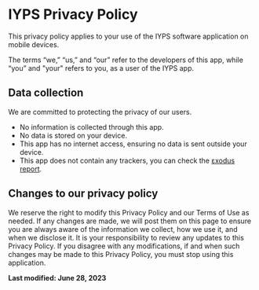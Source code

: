 # IYPS Privacy Policy

This privacy policy applies to your use of the IYPS software application on mobile devices.

The terms “we,” “us,” and “our” refer to the developers of this app, while “you” and "your" refers to you, as a user of the IYPS app.



## Data collection
We are committed to protecting the privacy of our users.
- No information is collected through this app.
- No data is stored on your device.
- This app has no internet access, ensuring no data is sent outside your device.
- This app does not contain any trackers, you can check the [εxodus report](https://reports.exodus-privacy.eu.org/en/reports/com.iyps/latest/).



## Changes to our privacy policy
We reserve the right to modify this Privacy Policy and our Terms of Use as needed. If any changes are made, we will post them on this page to ensure you are always aware of the information we collect, how we use it, and when we disclose it. It is your responsibility to review any updates to this Privacy Policy. If you disagree with any modifications, if and when such changes may be made to this Privacy Policy, you must stop using this application.


**Last modified: June 28, 2023**